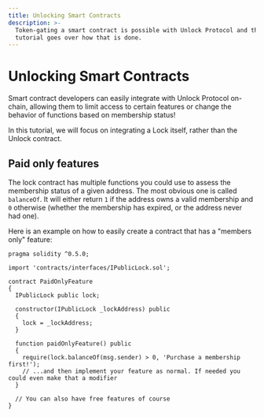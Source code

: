 ```yaml
---
title: Unlocking Smart Contracts
description: >-
  Token-gating a smart contract is possible with Unlock Protocol and this
  tutorial goes over how that is done.
---
```


# Unlocking Smart Contracts

Smart contract developers can easily integrate with Unlock Protocol on-chain, allowing them to limit access to certain features or change the behavior of functions based on membership status!

In this tutorial, we will focus on integrating a Lock itself, rather than the Unlock contract.
## Paid only features

The lock contract has multiple functions you could use to assess the membership status of a given address. The most obvious one is called `balanceOf`. It will either return `1` if the address owns a valid membership and `0` otherwise (whether the membership has expired, or the address never had one).

Here is an example on how to easily create a contract that has a "members only" feature:

```solidity
pragma solidity ^0.5.0;

import 'contracts/interfaces/IPublicLock.sol';

contract PaidOnlyFeature
{
  IPublicLock public lock;

  constructor(IPublicLock _lockAddress) public
  {
    lock = _lockAddress;
  }

  function paidOnlyFeature() public
  {
    require(lock.balanceOf(msg.sender) > 0, 'Purchase a membership first!');
    // ...and then implement your feature as normal. If needed you could even make that a modifier
  }

  // You can also have free features of course
}
```
